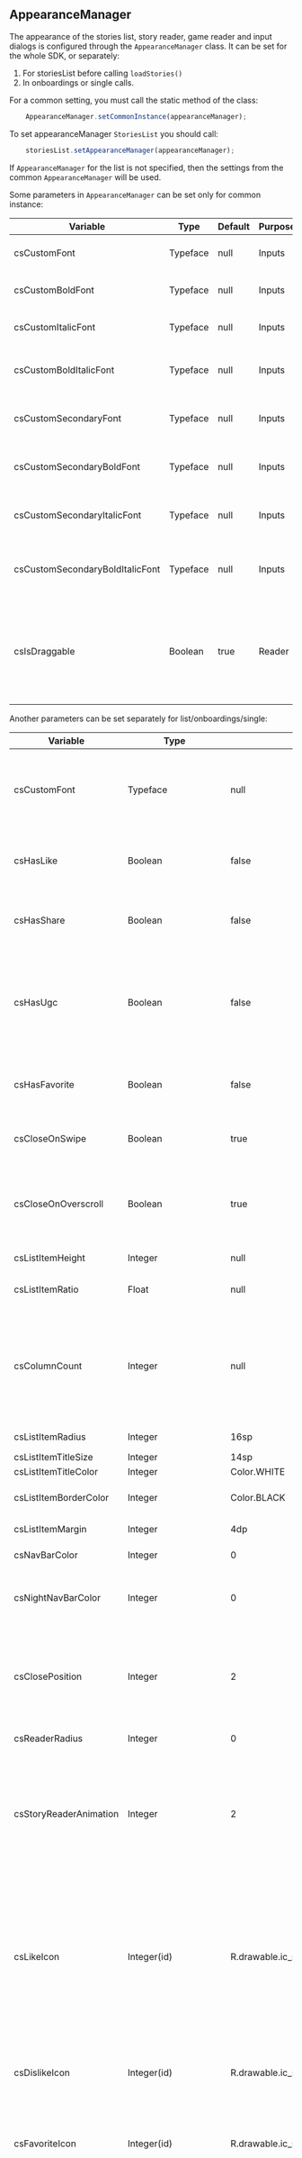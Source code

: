 ## AppearanceManager

The appearance of the stories list, story reader, game reader and input dialogs is configured through the `AppearanceManager` class. It can be set for the whole SDK, or separately:
1) For storiesList before calling `loadStories()`
2) In onboardings or single calls.

For a common setting, you must call the static method of the class:
```js
    AppearanceManager.setCommonInstance(appearanceManager);
```

To set appearanceManager `StoriesList` you should call:
```js
    storiesList.setAppearanceManager(appearanceManager);
```

If `AppearanceManager` for the list is not specified, then the settings from the common `AppearanceManager` will be used.


Some parameters in `AppearanceManager` can be set only for common instance:

| Variable                         | Type                |Default |Purpose| Description                                                             |
|----------------------------------|---------------------|--------|-------|-------------------------------------------------------------------------|
| csCustomFont                     | Typeface            | null   |Inputs | the primary regular font in inputs |
| csCustomBoldFont                 | Typeface            | null   |Inputs | the primary bold font in inputs |
| csCustomItalicFont               | Typeface            | null   |Inputs | the primary italic font in inputs |
| csCustomBoldItalicFont           | Typeface            | null   |Inputs | the primary bold italic font in inputs |
| csCustomSecondaryFont            | Typeface            | null   |Inputs | the secondary regular font in inputs |
| csCustomSecondaryBoldFont        | Typeface            | null   |Inputs | the secondary bold font in inputs |
| csCustomSecondaryItalicFont      | Typeface            | null   |Inputs | the secondary italic font in inputs |
| csCustomSecondaryBoldItalicFont  | Typeface            | null   |Inputs | the secondary bold italic font in inputs |
| csIsDraggable                    | Boolean             | true   |Reader | a flag that is responsible for the ability to close the story reader by drag'n'drop |

Another parameters can be set separately for list/onboardings/single:

| Variable                | Type                | Default                                |Purpose| Description                                                                                                                                                         |
|-------------------------|---------------------|----------------------------------------|-------|---------------------------------------------------------------------------------------------------------------------------------------------------------------------|
| csCustomFont            | Typeface            | null                                   |List   | the primary regular font for list cells. It can be set separately only for list cells, but not for inputs                                                           |
| csHasLike            			 | Boolean             | false                                  |Reader | Flag that is responsible for connecting the like / dislike functionality                                                                                            |
| csHasShare           			 | Boolean             | false                                  |Reader | Flag that is responsible for connecting the sharing functionality                                                                                                   |       
| csHasUgc                | Boolean             | false                                  |Reader | Flag that is responsible for showing ugc items in SDK. [Full documetation about UGC Editor can be found here](https://github.com/inappstory/ugc-android-sdk#readme) |     
| csHasFavorite        			 | Boolean             | false                                  |Reader | Flag that is responsible for connecting the functionality of favorite stories                                                                                       |
| csCloseOnSwipe          | Boolean             | true                                   |Reader | Flag that is responsible for closing stories by swiping down                                                                                                        |
| csCloseOnOverscroll     | Boolean             | true                                   |Reader | Flag that is responsible for closing stories by swiping left on the last story or right on the first story                                                          |
| csListItemHeight        | Integer             | null                                   |List | height of the list cell in pixels                                                                                                                                   |
| csListItemRatio         | Float               | null                                   |List | ratio of the list cell (width to height)                 |
| csColumnCount           | Integer             | null                                   |List | count of columns in grid mode. Use it only with csListItemRatio and only if you want grid (you still need to set font size properly) |
| csListItemRadius        | Integer             | 16sp                                   |List | radius of the list cell in pixels                                                                                                                                   |
| csListItemTitleSize     | Integer             | 14sp                                   |List | size of the title                                                                                                                                                   |
| csListItemTitleColor    | Integer             | Color.WHITE                            |List | title color                                                                                                                                                         |
| csListItemBorderColor   | Integer             | Color.BLACK                            |List | the border color for the unopened cell                                                                                                                              |
| csListItemMargin        | Integer             | 4dp                                    |List | indent between cells                                                                                                                                                |
| csNavBarColor           | Integer             | 0                                      |Reader | color of navigation bar.			                                                                                                                                         |
| csNightNavBarColor      | Integer             | 0                                      |Reader | color of navigation bar in dark mode. If 0 - we use csNavBarColor		                                                                                                 |
| csClosePosition         | Integer             | 2                                      |Reader | place, where we display the close button of the story reader (`TOP_LEFT = 1; TOP_RIGHT = 2; BOTTOM_LEFT = 3; BOTTOM_RIGHT = 4;`)                                    |
| csReaderRadius          | Integer             | 0                                      |Reader | radius for Stories reader pages                                                                                                                                     |
| csStoryReaderAnimation  | Integer             | 2                                      |Reader | animation of scrolling through stories in the story reader (`ANIMATION_DEPTH = 1; ANIMATION_CUBE = 2, ANIMATION_COVER = 3, ANIMATION_FLAT = 4;`)                                                             |
| csLikeIcon	            | Integer(id)         | R.drawable.ic_stories_status_like		    |Reader | icon for like button in reader. By default it is a selector with 4 states (2 for state_activated - true if liked and false if not liked; 2 for state_enabled - true by default and false if waiting server response)   |
| csDislikeIcon           | Integer(id)         | R.drawable.ic_stories_status_dislike		 |Reader | icon for dislike button in reader. By default it is a selector with 4 states (as csLikeIcon)                                                                                                                             |
| csFavoriteIcon          | Integer(id)         | R.drawable.ic_stories_status_favorite	 |Reader | icon for favorite button in reader. By default it is a selector with 4 states (as csLikeIcon) 	                                                                                                                                |
| csShareIcon             | Integer(id)         | R.drawable.ic_share_status				         |Reader | icon for share button in reader.	By default it is a selector with 2 states (state_enabled - true by default and false if waiting server response)  |
| csCloseIcon             | Integer(id)         | R.drawable.ic_stories_close				        |Reader | icon for close button in reader.		                                                                                                                                  |
| csRefreshIcon           | Integer(id)         | R.drawable.ic_refresh					             |Reader | icon for refresh button in reader.	                                                                                                                                 |
| csSoundIcon             | Integer(id)         | R.drawable.ic_stories_status_sound           |Reader | icon for sound button in reader. By default it is a selector with 2 states (activated for sound on/off) |
| csCoverQuality          | Integer             | 0 	                                    |List | quality for stories list covers. If not set - sdk uses medium image quality (`QUALITY_MEDIUM = 1; QUALITY_HIGH = 2;`)                                               |
| csTimerGradientEnable 		 | Boolean             | false                                  |Reader | Flag that is responsible for show dark gradient behind timer in reader                                                                                              |
| csTimerGradient         | StoriesGradientObject | null                                   |Reader | Appearance for gradient shade in reader                                                                                                                             |

All setters returns `AppearanceManager` instance, and can be set like this:

```js
appearanceManager
    .csListItemBorderColor(Color.RED)
    .csListItemMargin(0)
    .csClosePosition(AppearanceManager.BOTTOM_RIGHT)
    .csListItemTitleColor(Color.BLUE)
    .csListItemTitleSize(Sizes.dpToPxExt(20))
```

### Complex interfaces


Also, there are several interfaces in the `AppearanceManager`.


#### Fully custom cells

Next three uses to fully customize list cells

For stories cells:

```js
appearanceManager
    .csListItemInterface(IStoriesListItem listItemInterface)
```

For favorite cell:

```js
appearanceManager
    .csFavoriteListItemInterface(IGetFavoriteListItem favoriteListItemInterface);
```

For ugc cell:

```js
appearanceManager
    .csListUGCItemInterface(IStoriesListUGCItem favoriteListItemInterface);
```

This two interfaces can be set separately for each list. More information about this interfaces you can read [here](docs/StoriesList.md#istorieslistitem), [here](docs/StoriesList.md#igetfavoritelistitem) and [here](https://github.com/inappstory/ugc-android-sdk#customization)

Also `AppearanceManager` has allow you to customize loaders in story reader and game reader with next two interfaces.
This interface must be set for the common `AppearanceManager`.

#### ILoaderView

`ILoaderView iLoaderView` - used to substitute your own loader instead of the default loader
```js
public interface ILoaderView {
    View getView();
}
```

Example:
```js
globalAppearanceManager.csLoaderView(new ILoaderView() {
    @Override
    public View getView() {
        RelativeLayout v = new RelativeLayout(MainActivity.this);
        v.addView(new View(MainActivity.this) {{
            setLayoutParams(new RelativeLayout.LayoutParams(Sizes.dpToPxExt(48), Sizes.dpToPxExt(48)));
            setBackgroundColor(Color.GREEN);
        }});
        return v;
    }
});
```

#### IGameLoaderView

`IGameLoaderView iGameLoaderView` - used to substitute your own loader instead of the default one on the games screen. This interface must be set for the global `AppearanceManager`.
```js
public interface IGameLoaderView {
    View getView(); // When inheriting from an interface, View must return itself
    void setProgress(int progress, int max); // Progress values - from 0 to 100, 100 is transmitted as max 
}
```

#### Reader gradient

`AppearanceManager` has two parameters thar responsible for gradient in reader under timer. `csTimerGradientEnable` can be used to turn on/off that gradient and `csTimerGradient` - to customize its appearance. To customize you should pass StoriesGradientObject to setter. 

```js
class StoriesGradientObject {
    Integer csGradientHeight; //by default equals 100 dp
    List<Integer> csColors; //by default equals {0x00000000, 0x50000000}
    List<Float> csLocations; //by default equals {0f, 1f}
}
```

You can set `csColors` and `csLocatios` must have equal size that has to be greater or equal than 2. Also if you want create a fullscreen gradient - you can set `csGradientHeight` as 0. 
`StoriesGradientObject` parameters can be set through `Builder` pattern

```js
StoriesGradientObject gradient = new StoriesGradientObject()
            .csColors(
                mutableListOf(
                    Color.parseColor("#90000000"),
                    Color.parseColor("#00000000"),
                    Color.parseColor("#00000000")
                )
            )
            .csLocations(mutableListOf(0f, 0.2f, 1f))
            .csGradientHeight(0)

```

#### Ugc cell (simple customization)

If you don't use cells customization, you can set parametes for UGC editor cell with this method:

```js
appearanceManager
    .csUGCListItemSimpleAppearance(UGCListItemSimpleAppearance ugcListItemSimpleAppearance);

class UGCListItemSimpleAppearance {
    Integer iconColor; //by default is null, uses for tint icon image
    Integer backgroundColor; //by default equals to Color("#0C62F3")
    Integer iconMargin; //by default is 16dp
    Integer iconId; //by default is icon from SDK
}
```

`UGCListItemSimpleAppearance` parameters can be set through `Builder` pattern

```js
UGCListItemSimpleAppearance appearance = new UGCListItemSimpleAppearance()
            .csIconColor(Color.RED)
            .csBackgroundColor(Color.WHITE)

```
